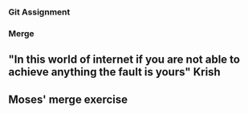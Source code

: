 ###  Git Assignment

### Merge

##

## "In this world of internet if you are not able to achieve anything the fault is yours" Krish
## Moses' merge exercise 
